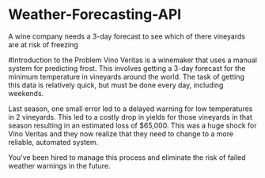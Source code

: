 # Weather-Forecasting-API
A wine company needs a 3-day forecast to see which of there vineyards are at risk of freezing

#Introduction to the Problem
Vino Veritas is a winemaker that uses a manual system for predicting frost. This involves getting a 3-day forecast for the minimum temperature in vineyards around the world. The task of getting this data is relatively quick, but must be done every day, including weekends.

Last season, one small error led to a delayed warning for low temperatures in 2 vineyards. This led to a costly drop in yields for those vineyards in that season resulting in an estimated loss of $65,000. This was a huge shock for Vino Veritas and they now realize that they need to change to a more reliable, automated system.

You’ve been hired to manage this process and eliminate the risk of failed weather warnings in the future.
